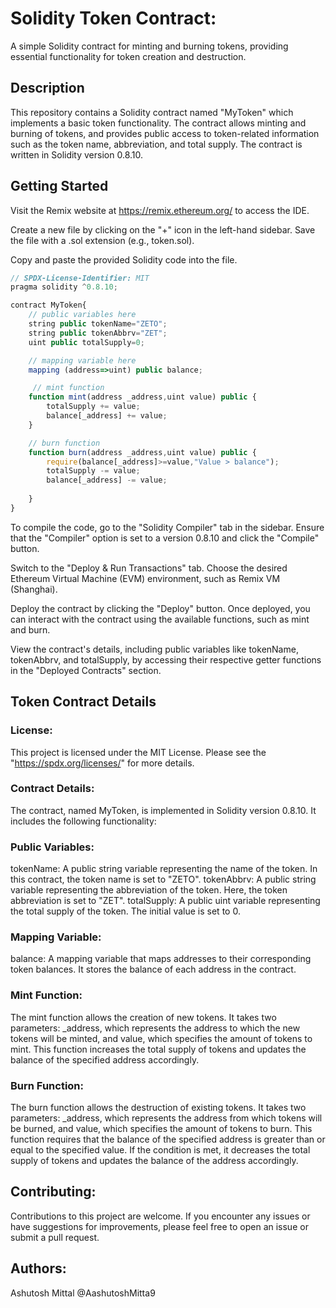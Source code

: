 # Solidity Token Contract:

A simple Solidity contract for minting and burning tokens, providing essential functionality for token creation and destruction.

## Description

This repository contains a Solidity contract named "MyToken" which implements a basic token functionality. The contract allows minting and burning of tokens, and provides public access to token-related information such as the token name, abbreviation, and total supply. The contract is written in Solidity version 0.8.10.

## Getting Started

Visit the Remix website at https://remix.ethereum.org/ to access the IDE.

Create a new file by clicking on the "+" icon in the left-hand sidebar. Save the file with a .sol extension (e.g., token.sol).

Copy and paste the provided Solidity code into the file.

```javascript
// SPDX-License-Identifier: MIT
pragma solidity ^0.8.10;

contract MyToken{
    // public variables here
    string public tokenName="ZETO";
    string public tokenAbbrv="ZET";
    uint public totalSupply=0;

    // mapping variable here
    mapping (address=>uint) public balance;

     // mint function
    function mint(address _address,uint value) public {
        totalSupply += value;
        balance[_address] += value;
    }

    // burn function
    function burn(address _address,uint value) public {
        require(balance[_address]>=value,"Value > balance");
        totalSupply -= value;
        balance[_address] -= value;
        
    }
}
```
To compile the code, go to the "Solidity Compiler" tab in the sidebar. Ensure that the "Compiler" option is set to a version 0.8.10 and click the "Compile" button.

Switch to the "Deploy & Run Transactions" tab. Choose the desired Ethereum Virtual Machine (EVM) environment, such as Remix VM (Shanghai).

Deploy the contract by clicking the "Deploy" button. Once deployed, you can interact with the contract using the available functions, such as mint and burn.

View the contract's details, including public variables like tokenName, tokenAbbrv, and totalSupply, by accessing their respective getter functions in the "Deployed Contracts" section.

## Token Contract Details

### License:
This project is licensed under the MIT License. Please see the "https://spdx.org/licenses/" for more details.

### Contract Details:
The contract, named MyToken, is implemented in Solidity version 0.8.10. It includes the following functionality:

### Public Variables:
tokenName:    A public string variable representing the name of the token. In this contract, the token name is set to "ZETO".
tokenAbbrv:   A public string variable representing the abbreviation of the token. Here, the token abbreviation is set to "ZET".
totalSupply:  A public uint variable representing the total supply of the token. The initial value is set to 0.

### Mapping Variable:
balance: A mapping variable that maps addresses to their corresponding token balances. It stores the balance of each address in the contract.

### Mint Function:
The mint function allows the creation of new tokens. It takes two parameters: _address, which represents the address to which the new tokens will be minted, and value, which specifies the amount of tokens to mint. This function increases the total supply of tokens and updates the balance of the specified address accordingly.

### Burn Function:
The burn function allows the destruction of existing tokens. It takes two parameters: _address, which represents the address from which tokens will be burned, and value, which specifies the amount of tokens to burn. This function requires that the balance of the specified address is greater than or equal to the specified value. If the condition is met, it decreases the total supply of tokens and updates the balance of the address accordingly.

## Contributing:
Contributions to this project are welcome. If you encounter any issues or have suggestions for improvements, please feel free to open an issue or submit a pull request.

## Authors:
Ashutosh Mittal
@AashutoshMitta9
